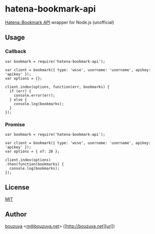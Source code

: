# hatena-bookmark-api

[Hatena::Bookmark API][hatena-bookmark-api] wrapper for Node.js (unofficial)

## Usage

### Callback

```
var bookmark = require('hatena-bookmark-api');

var client = bookmark({ type: 'wsse', username: 'username', apikey: 'apikey' });
var options = {};

client.index(options, function(err, bookmarks) {
  if (err) {
    console.error(err);
  } else {
    console.log(bookmarks);
  }
});
```

### Promise

```
var bookmark = require('hatena-bookmark-api');

var client = bookmark({ type: 'wsse', username: 'username', apikey: 'apikey' });
var options = { of: 20 };

client.index(options)
.then(function(bookmarks) {
  console.log(bookmarks);
});
```

## License

[MIT](LICENSE)

## Author

[bouzuya][user] &lt;[m@bouzuya.net][mail]&gt; ([http://bouzuya.net][url])

[hatena-bookmark-api]: http://developer.hatena.ne.jp/ja/documents/bookmark
[user]: https://github.com/bouzuya
[mail]: mailto:m@bouzuya.net
[url]: http://bouzuya.net
